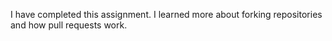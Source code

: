 I have completed this assignment. I learned more about forking repositories and how pull requests work. 

